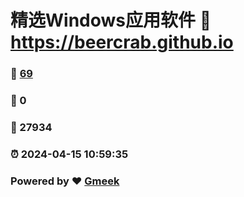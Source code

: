 # 精选Windows应用软件 :link: https://beercrab.github.io 
### :page_facing_up: [69](https://beercrab.github.io/tag.html) 
### :speech_balloon: 0 
### :hibiscus: 27934 
### :alarm_clock: 2024-04-15 10:59:35 
### Powered by :heart: [Gmeek](https://github.com/Meekdai/Gmeek)
